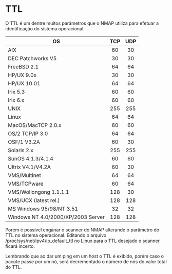 # TTL

O TTL é um dentre muitos parâmetros que o NMAP utiliza para efetuar a identificação do sistema operacional.

|OS                                 | TCP | UDP |
|-----------------------------------|:---:|:---:|
|AIX                                |60   |30   |
|DEC Patchworks V5                  |30   |30   |
|FreeBSD 2.1                        |64   |64   |
|HP/UX 9.0x                         |30   |30   |
|HP/UX 10.01                        |64   |64   |
|Irix 5.3                           |60   |60   |
|Irix 6.x                           |60   |60   |
|UNIX                               |255  |255  |
|Linux                              |64   |64   |
|MacOS/MacTCP 2.0.x                 |60   |60   |
|OS/2 TCP/IP 3.0                    |64   |64   |
|OSF/1 V3.2A                        |60   |30   |
|Solaris 2.x                        |255  |255  |
|SunOS 4.1.3/4.1.4                  |60   |60   |
|Ultrix V4.1/V4.2A                  |60   |30   |
|VMS/Multinet                       |64   |64   |
|VMS/TCPware                        |60   |64   |
|VMS/Wollongong 1.1.1.1             |128  |30   |
|VMS/UCX (latest rel.)              |128  |128  |
|MS Windows 95/98/NT 3.51           |32   |32   |
|Windows NT 4.0/2000/XP/2003 Server |128  |128  |

Porém é possível enganar o scanner do NMAP alterando o parâmetro do TTL no sistema operacional.
Editando o arquivo /proc/sys/net/ipv4/ip_default_ttl no Linux para o TTL desejado o scanner ficará incerto.

Lembrando que ao dar um ping em um host o TTL é exibido, porém caso o pacote passe por um nó, será decrementado o número de nós do valor total do TTL.
